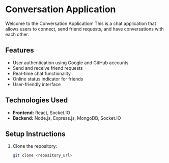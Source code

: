 # Conversation Application

Welcome to the Conversation Application! This is a chat application that allows users to connect, send friend requests, and have conversations with each other.

## Features

- User authentication using Google and GitHub accounts
- Send and receive friend requests
- Real-time chat functionality
- Online status indicator for friends
- User-friendly interface

## Technologies Used

- **Frontend:** React, Socket.IO
- **Backend:** Node.js, Express.js, MongoDB, Socket.IO

## Setup Instructions

1. Clone the repository:

   ```bash
   git clone <repository_url>
